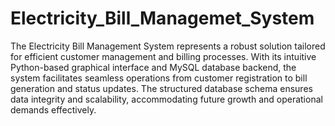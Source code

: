 # Electricity_Bill_Managemet_System
The Electricity Bill Management System represents a robust solution tailored for efficient customer management and billing processes. With its intuitive Python-based graphical interface and MySQL database backend, the system facilitates seamless operations from customer registration to bill generation and status updates. The structured database schema ensures data integrity and scalability, accommodating future growth and operational demands effectively.
